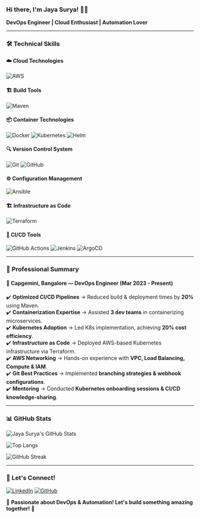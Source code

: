 
### Hi there, I'm Jaya Surya! 👋🚀

**DevOps Engineer | Cloud Enthusiast | Automation Lover**

---

### 🛠️ **Technical Skills**

#### ☁️ **Cloud Technologies**
![AWS](https://img.shields.io/badge/AWS-Cloud-orange?style=for-the-badge&logo=amazonaws)

#### 🏗️ **Build Tools**
![Maven](https://img.shields.io/badge/Maven-Build-blue?style=for-the-badge&logo=apachemaven)

#### 📦 **Container Technologies**
![Docker](https://img.shields.io/badge/Docker-Containers-blue?style=for-the-badge&logo=docker)
![Kubernetes](https://img.shields.io/badge/Kubernetes-Orchestration-blue?style=for-the-badge&logo=kubernetes)
![Helm](https://img.shields.io/badge/Helm-Package%20Manager-blue?style=for-the-badge&logo=helm)

#### 🔍 **Version Control System**
![Git](https://img.shields.io/badge/Git-Version%20Control-orange?style=for-the-badge&logo=git)
![GitHub](https://img.shields.io/badge/GitHub-Repository-black?style=for-the-badge&logo=github)

#### ⚙️ **Configuration Management**
![Ansible](https://img.shields.io/badge/Ansible-Automation-red?style=for-the-badge&logo=ansible)

#### 🏗 **Infrastructure as Code**
![Terraform](https://img.shields.io/badge/Terraform-IaC-purple?style=for-the-badge&logo=terraform)

#### 🚀 **CI/CD Tools**
![GitHub Actions](https://img.shields.io/badge/GitHub%20Actions-CI/CD-black?style=for-the-badge&logo=githubactions)
![Jenkins](https://img.shields.io/badge/Jenkins-Automation-red?style=for-the-badge&logo=jenkins)
![ArgoCD](https://img.shields.io/badge/ArgoCD-Delivery-blue?style=for-the-badge&logo=argo)

---

### 💼 **Professional Summary**

#### 🏢 **Capgemini, Bangalore — DevOps Engineer (Mar 2023 - Present)**

✔️ **Optimized CI/CD Pipelines** → Reduced build & deployment times by **20%** using Maven.  
✔️ **Containerization Expertise** → Assisted **3 dev teams** in containerizing microservices.  
✔️ **Kubernetes Adoption** → Led K8s implementation, achieving **20% cost efficiency**.  
✔️ **Infrastructure as Code** → Deployed AWS-based Kubernetes infrastructure via Terraform.  
✔️ **AWS Networking** → Hands-on experience with **VPC, Load Balancing, Compute & IAM**.  
✔️ **Git Best Practices** → Implemented **branching strategies & webhook configurations**.  
✔️ **Mentoring** → Conducted **Kubernetes onboarding sessions & CI/CD knowledge-sharing**.  

---

### 📊 **GitHub Stats**

![Jaya Surya's GitHub Stats](https://github-readme-stats.vercel.app/api?username=Jayasurya0199&show_icons=true&theme=dark)

![Top Langs](https://github-readme-stats.vercel.app/api/top-langs/?username=Jayasurya0199&layout=compact&theme=dark)

![GitHub Streak](https://streak-stats.demolab.com?user=Jayasurya0199&theme=dark)

---

### 🔗 **Let's Connect!**
[![LinkedIn](https://img.shields.io/badge/LinkedIn-Connect-blue?style=for-the-badge&logo=linkedin)](https://www.linkedin.com/in/yourprofile)
[![GitHub](https://img.shields.io/badge/GitHub-Profile-black?style=for-the-badge&logo=github)](https://github.com/Jayasurya0199)

🚀 **Passionate about DevOps & Automation! Let's build something amazing together!** 🚀
